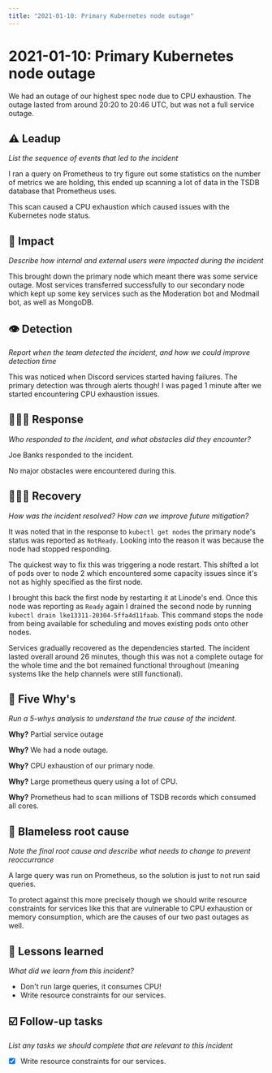 ```yaml
---
title: "2021-01-10: Primary Kubernetes node outage"
---
```


# 2021-01-10: Primary Kubernetes node outage


We had an outage of our highest spec node due to CPU exhaustion. The outage lasted from around 20:20 to 20:46 UTC, but was not a full service outage.

## ⚠️ Leadup

*List the sequence of events that led to the incident*

I ran a query on Prometheus to try figure out some statistics on the number of metrics we are holding, this ended up scanning a lot of data in the TSDB database that Prometheus uses.

This scan caused a CPU exhaustion which caused issues with the Kubernetes node status.

## 🥏 Impact

*Describe how internal and external users were impacted during the incident*

This brought down the primary node which meant there was some service outage. Most services transferred successfully to our secondary node which kept up some key services such as the Moderation bot and Modmail bot, as well as MongoDB.

## 👁️ Detection

*Report when the team detected the incident, and how we could improve detection time*

This was noticed when Discord services started having failures. The primary detection was through alerts though! I was paged 1 minute after we started encountering CPU exhaustion issues.

## 🙋🏿‍♂️ Response

*Who responded to the incident, and what obstacles did they encounter?*

Joe Banks responded to the incident.

No major obstacles were encountered during this.

## 🙆🏽‍♀️ Recovery

*How was the incident resolved? How can we improve future mitigation?*

It was noted that in the response to `kubectl get nodes` the primary node's status was reported as `NotReady`. Looking into the reason it was because the node had stopped responding.

The quickest way to fix this was triggering a node restart. This shifted a lot of pods over to node 2 which encountered some capacity issues since it's not as highly specified as the first node.

I brought this back the first node by restarting it at Linode's end. Once this node was reporting as `Ready` again I drained the second node by running `kubectl drain lke13311-20304-5ffa4d11faab`. This command stops the node from being available for scheduling and moves existing pods onto other nodes.

Services gradually recovered as the dependencies started. The incident lasted overall around 26 minutes, though this was not a complete outage for the whole time and the bot remained functional throughout (meaning systems like the help channels were still functional).

## 🔎 Five Why's

*Run a 5-whys analysis to understand the true cause of the incident.*

**Why?** Partial service outage

**Why?** We had a node outage.

**Why?** CPU exhaustion of our primary node.

**Why?** Large prometheus query using a lot of CPU.

**Why?** Prometheus had to scan millions of TSDB records which consumed all cores.

## 🌱 Blameless root cause

*Note the final root cause and describe what needs to change to prevent reoccurrance*

A large query was run on Prometheus, so the solution is just to not run said queries.

To protect against this more precisely though we should write resource constraints for services like this that are vulnerable to CPU exhaustion or memory consumption, which are the causes of our two past outages as well.

## 🤔 Lessons learned

*What did we learn from this incident?*

- Don't run large queries, it consumes CPU!
- Write resource constraints for our services.

## ☑️ Follow-up tasks

*List any tasks we should complete that are relevant to this incident*

- [x]  Write resource constraints for our services.
